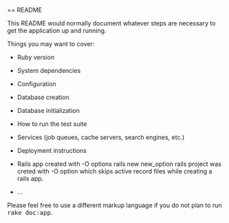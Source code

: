 == README

This README would normally document whatever steps are necessary to get the
application up and running.

Things you may want to cover:

* Ruby version

* System dependencies

* Configuration

* Database creation

* Database initialization

* How to run the test suite

* Services (job queues, cache servers, search engines, etc.)

* Deployment instructions

* Rails app created with -O options
 rails new new_option rails project was creted with -O option which skips active record files while creating a rails app.

* ...


Please feel free to use a different markup language if you do not plan to run
<tt>rake doc:app</tt>.
